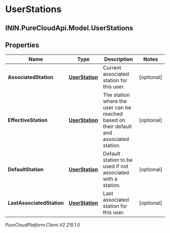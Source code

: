 # UserStations

## ININ.PureCloudApi.Model.UserStations

## Properties

|Name | Type | Description | Notes|
|------------ | ------------- | ------------- | -------------|
| **AssociatedStation** | [**UserStation**](UserStation) | Current associated station for this user. | [optional] |
| **EffectiveStation** | [**UserStation**](UserStation) | The station where the user can be reached based on their default and associated station. | [optional] |
| **DefaultStation** | [**UserStation**](UserStation) | Default station to be used if not associated with a station. | [optional] |
| **LastAssociatedStation** | [**UserStation**](UserStation) | Last associated station for this user. | [optional] |



_PureCloudPlatform.Client.V2 215.1.0_
